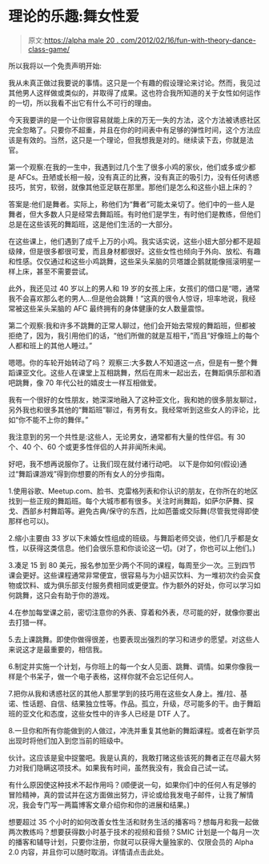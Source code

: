# 理论的乐趣:舞女性爱

> 原文:[https://alpha male 20 . com/2012/02/16/fun-with-theory-dance-class-game/](https://alphamale20.com/2012/02/16/fun-with-theory-dance-class-game/)

所以我将以一个免责声明开始:

我从未真正做过我要说的事情。这只是一个有趣的假设理论来讨论。然而，我见过其他男人这样做或类似的，并取得了成果。这也符合我所知道的关于女性如何运作的一切，所以我看不出它有什么不可行的理由。

今天我要讲的是一个让你很容易就能上床的万无一失的方法，这个方法被诱惑社区完全忽略了。只要你不超重，并且在你的时间表中有足够的弹性时间，这个方法应该是有效的。当然，这只是一个理论，但我想我是对的。继续读下去，你就是法官。

第一个观察:在我的一生中，我遇到过几个生了很多小鸡的家伙，他们或多或少都是 AFCs。丑陋或长相一般，没有真正的比赛，没有真正的吸引力，没有任何诱惑技巧，贫穷，软弱，就像其他亚足联在那里。那他们是怎么和这些小妞上床的？

答案是:他们是舞者。实际上，称他们为“舞者”可能太亲切了。他们中的一些人是舞者，但大多数人只是经常去舞蹈班。有时他们是学生，有时他们是教练，但他们总是在这些该死的舞蹈班，这是他们生活的一大部分。

在这些课上，他们遇到了成千上万的小鸡。我实话实说，这些小妞大部分都不是超级辣，但是很多都很可爱，而且身材都很好。这些女性也倾向于外向、放松、有趣和性感。仅仅通过和这些小鸡跳舞，这些呆头呆脑的贝塔雄企鹅就能像摇滚明星一样上床，甚至不需要尝试。

此外，我还见过 40 岁以上的男人和 19 岁的女孩上床，女孩们的借口是“嗯，通常我不会喜欢那么老的男人...但是他会跳舞！”这真的很令人惊讶，坦率地说，我经常被这些呆头呆脑的 AFC 最终拥有的身体健康的女人数量震惊。

第二个观察:我和许多不跳舞的正常人聊过，他们会开始去常规的舞蹈班，但都被拒绝了，因为，我引用他们的话，“他们所做的就是互相干，”而且“好像班上的每个人都和班上的其他人睡过。”

嗯嗯。你的车轮开始转动了吗？
观察三:大多数人不知道这一点，但是有一整个舞蹈课亚文化。这些人在课堂上互相跳舞，然后在周末一起出去，在舞蹈俱乐部和酒吧跳舞，像 70 年代公社的嬉皮士一样互相做爱。

我有一个很好的女性朋友，她深深地融入了这种亚文化，我和她的很多朋友聊过，另外我也和很多其他的“舞蹈班”聊过，有男有女。我经常听到这些女人的评论，比如“你不能不上你的舞伴。”

我注意到的另一个共性是:这些人，无论男女，通常都有大量的性伴侣。有 30 个、40 个、60 个或更多性伴侣的人并非闻所未闻。

好吧，我不想再说服你了。让我们现在就付诸行动吧。 以下是你如何(假设)通过“舞蹈课游戏”得到你想要的所有女人的分步指南。

1.使用谷歌、Meetup.com、脸书、克雷格列表和你认识的朋友，在你所在的地区找到一些正规的舞蹈班。每个大城市都有很多。关注时尚舞蹈，如萨尔萨舞、探戈、西部乡村舞蹈等。避免古典/保守的东西，比如芭蕾或交际舞(尽管我觉得即使那样也可以)。

2.缩小主要由 33 岁以下未婚女性组成的班级。与舞蹈老师交谈，他们几乎都是女性，以获得这类信息。他们会很乐意和你谈论这一切。(对了，你也可以上他们。)

3.凑足 15 到 80 美元，报名参加至少两个不同的课程，每周至少一次。三到四节课会更好。这些课程通常非常便宜，很容易与为小妞买饮料、为一堆初次约会买食物或饮料、或为俱乐部支付服务费相同或更便宜。作为额外的好处，你可以学习如何跳舞，这只会有助于你的游戏。

4.在参加每堂课之前，密切注意你的外表、穿着和外表，尽可能的好，就像你要出去打猎一样。

5.去上课跳舞。即使你做得很差，也要表现出强烈的学习和进步的愿望。对这些人来说这才是最重要的，相信我。

6.制定并实施一个计划，与你班上的每一个女人见面、跳舞、调情。如果你像我一样是个书呆子，做一个电子表格，这样你就不会忘记任何人。

7.把你从我和诱惑社区的其他人那里学到的技巧用在这些女人身上。推/拉、基诺、性话题、自信、结果独立性等。作品。孤立，升级，尽可能多的干。由于舞蹈班的亚文化和态度，这些女性中的许多人已经是 DTF 人了。

8.一旦你和所有你能做到的人做过，冲洗并重复其他新的舞蹈课程。或者在新学员出现时将他们加入到您当前的班级中。

伙计。这应该是瓮中捉鳖吧。我是认真的，我敢打赌这些该死的舞者正在尽最大努力对我们隐瞒这项技术。如果我有时间，虽然我没有，我会自己试一试。

有什么原因使这种技术不起作用吗？(顺便说一句，如果你们中的任何人有足够的冒险精神，真的尝试并在这方面做出努力，评论或给我发电子邮件，让我了解情况，我会专门写一两篇博客文章介绍你和你的进展和结果。)

想要超过 35 个小时的如何改善女性生活和财务生活的播客吗？想每月和我一起做两次教练吗？想要获得数小时基于技术的视频和音频？SMIC 计划是一个每月一次的播客和辅导计划，只要你注册，你就可以获得大量独家的、仅限会员的 Alpha 2.0 内容，并且你可以随时取消。详情请点击此处。